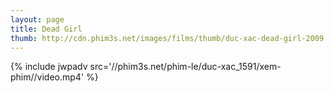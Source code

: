 ```yaml
---
layout: page
title: Dead Girl
thumb: http://cdn.phim3s.net/images/films/thumb/duc-xac-dead-girl-2009.jpg
---
```

{% include jwpadv src='//phim3s.net/phim-le/duc-xac_1591/xem-phim//video.mp4' %}